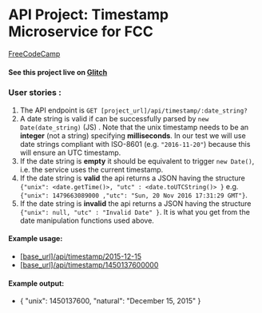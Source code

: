 
# API Project: Timestamp Microservice for FCC

[FreeCodeCamp](https://www.freecodecamp.org/)
#### See this project live on [Glitch](https://tan-writer.glitch.me/)

### User stories :

1. The API endpoint is `GET [project_url]/api/timestamp/:date_string?`
2. A date string is valid if can be successfully parsed by `new Date(date_string)` (JS) . Note that the unix timestamp needs to be an **integer** (not a string) specifying **milliseconds**. In our test we will use date strings compliant with ISO-8601 (e.g. `"2016-11-20"`) because this will ensure an UTC timestamp.
3. If the date string is **empty** it should be equivalent to trigger `new Date()`, i.e. the service uses the current timestamp.
4. If the date string is **valid** the api returns a JSON having the structure 
`{"unix": <date.getTime()>, "utc" : <date.toUTCString()> }`
e.g. `{"unix": 1479663089000 ,"utc": "Sun, 20 Nov 2016 17:31:29 GMT"}`.
5. If the date string is **invalid** the api returns a JSON having the structure `{"unix": null, "utc" : "Invalid Date" }`. It is what you get from the date manipulation functions used above.

#### Example usage:
* [[base_url]/api/timestamp/2015-12-15](https://tan-writer.glitch.me/api/timestamp/2015-12-15)
* [[base_url]/api/timestamp/1450137600000](https://tan-writer.glitch.me/api/timestamp/1450137600000)

#### Example output:
* { "unix": 1450137600, "natural": "December 15, 2015" }
